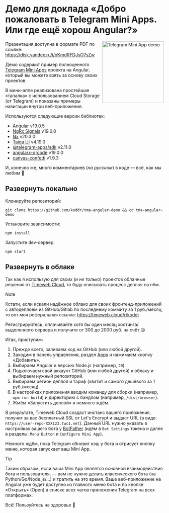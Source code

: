# Демо для доклада «Добро пожаловать в Telegram Mini Apps. Или где ещё хорош Angular?»

<a href="https://t.me/tma_angular_demo_bot" target="_blank"><img src="https://github.com/user-attachments/assets/6bc9f631-b8ae-4b70-a522-c9c541ee2906" width="196" alt="Telegram Mini App demo" align="right" /></a>

Презентация доступна в формате PDF по ссылке: https://disk.yandex.ru/i/oKmdRFDJsO7sZw

Демо содержит пример полноценного [Telegram Mini Apps](https://core.telegram.org/bots/webapps) проекта на Angular, который вы можете взять за основу своих проектов.

В мини-аппе реализована простейшая «тапалка» с использованием Cloud Storage (от Telegram) и показаны примеры навигации внутри веб-приложения.

Используются следующие версии библиотек:

- [Angular](https://angular.dev) v19.0.5
- [NgRx Signals](https://ngrx.io/guide/signals) v19.0.0
- [Nx](https://nx.dev) v20.3.0
- [Taiga UI](https://taiga-ui.dev) v4.19.0
- [@telegram-apps/sdk](https://github.com/Telegram-Mini-Apps/telegram-apps) v2.11.0
- [angularx-qrcode](https://github.com/cordobo/angularx-qrcode) v19.0.0
- [canvas-confetti](https://github.com/catdad/canvas-confetti) v1.9.3

И, конечно же, много комментариев (_на русском_) в коде — всё, как мы любим 💞

## Развернуть локально

Клонируйте репозиторий:

```console
git clone https://github.com/koddr/tma-angular-demo && cd tma-angular-demo
```

Установите зависимости:

```console
npm install
```

Запустите dev-сервер:

```console
npm start
```

## Развернуть в облаке

Так как я использую для своих (_и не только_) проектов облачные решения от [Timeweb Cloud](https://timeweb.cloud), то буду описывать процесс деплоя на нём.

> [!NOTE]
>
> Кстати, если искали надёжное облако для своих фронтенд-приложений с автодеплоем из GitHub/Gitlab по последнему коммиту за 1 руб./месяц, то вот моя реферальная ссылка: https://timeweb.cloud/r/koddr
>
> Регистрируйтесь, оплачивайте хотя бы один месяц хостинга/выделенного сервера и получите от 300 до 2000 руб. на счёт 😉

Итак, приступим:

1. Прежде всего, заливаем код на GitHub (или любой другой).
2. Заходим в панель управления, раздел [Apps](https://timeweb.cloud/my/apps) и нажимаем кнопку «Добавить».
3. Выбираем Angular и версию Node.js (например, `20`).
4. Подключаем свой аккаунт GitHub (или любой другой) к облаку и выбираем нужный репозиторий.
5. Выбираем регион деплоя и тариф (хватит и самого дешёвого за 1 руб./месяц).
6. В настройках приложения вводим команду для сборки (например, `npm run build`) и директорию с бандлом (например, `/dist/browser`).
7. Жмём «Запустить деплой» и немного ждём.

В результате, Timeweb Cloud создаст инстанс вашего приложения, получит за вас бесплатный SSL от Let's Encrypt и выдаст URL (в виде: `https://user-repo-XXX123.twc1.net`). Данный URL нужно указать в настройках вашего бота у [BotFather](https://t.me/BotFather) (идём в `Bot Settings` токена и далее в разделы: `Menu Button` и `Configure Mini App`).

Немного ждём, пока Telegram обновит кэш у бота и отрисует кнопку меню, которая запускает ваш Mini App.

> [!TIP]
> 
> Таким образом, если ваша Mini App является основной взаимодействия бота и пользователя, — вам не нужно делать классического бота (на Python/Go/Node.js/...) и тратить на это время. Ваше веб-приложение на Angular уже будет доступно из главного меню бота и по кнопке «Открыть» (Open) в списке всех чатов приложения Telegram на всех платформах.

Всё! Пользуйтесь на здоровье 🎉
